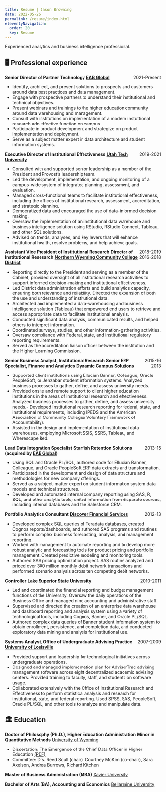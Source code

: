 ```yaml
---
title: Resume | Jason Browning
date: 2022-05-26
permalink: /resume/index.html
eleventyNavigation:
  order: 20
  key: Resume 
---
```


Experienced analytics and business intelligence professional.

## 🖥️ Professional experience

**Senior Director of Partner Technology** <span style="float:right;">2021-Present</span>
**[EAB Global](http://www.eab.com)**
- Identify, architect, and present solutions to prospects and customers around data best practices and data management.
- Engage with prospective partners to understand their institutional and technical objectives.
- Present webinars and trainings to the higher education community around data warehousing and management.
- Consult with institutions on implementation of a modern instuttional research adn effective function on campus.
- Participate in product development and strategize on product implementation and deployment.
- Serve as a subject matter expert in data architecture and student information systems.

**Executive Director of Institutional Effectiveness** <span style="float:right;">2019-2021</span>
**[Utah Tech University](http://www.utahtech.edu)**
- Consulted with and supported senior leadership as a member of the President and Provost’s leadership team.
- Led the development, implementation, and ongoing monitoring of a campus-wide system of integrated planning, assessment, and evaluation.
- Managed cross-functional teams to facilitate institutional effectiveness, including the offices of institutional research, assessment, accreditation, and strategic planning.
- Democratized data and encouraged the use of data-informed decision making.
- Oversaw the implementation of an institutional data warehouse and business intelligence solution using RStudio, RStudio Connect, Tableau, and other SQL solutions.
- Advised on trends, analyses, and key levers that will enhance institutional health, resolve problems, and help achieve goals.

**Assistant Vice President of Institutional Research**  <span style="float:right;">2018-2019</span>
**Director of Institutional Resesarch** <span style="float:right;">2016-2018</span>
**[Northern Wyoming Community College District](http://www.sheridan.edu)**
- Reporting directly to the President and serving as a member of the Cabinet, provided oversight of all institutional research activities to support informed decision-making and institutional effectiveness.
- Led District data administration efforts and build analytics capacity, ensuring both relevance and reliability.  Directed the expansion of both the use and understanding of institutional data.
- Architected and implemented a data-warehousing and business intelligence solution (Tableau) that empowered end users to retrieve and access appropriate data to facilitate institutional analysis.
- Conducted significant data analysis, communicated results, and helped others to interpret information.
- Coordinated surveys, studies, and other information-gathering activities.
- Oversaw compliance with Federal, state, and institutional regulatory reporting requirements.
- Served as the accreditation liaison officer between the institution and the Higher Learning Commission.

**Senior Business Analyst, Institutional Research** <span style="float:right;">2015-16</span>
**Senior ERP Specialist, Finance and Analytics** <span style="float:right;">2013</span>
**[Dynamic Campus Solutions](http://www.dynamiccampus.com)**
- Supported client institutions using Ellucian Banner, Colleague, Oracle PeopleSoft, or Jenzabar student information systems.  Analyzed business processes to gather, define, and assess university needs.
- Provided onsite and remote support to client higher education institutions in the areas of institutional research and effectiveness.  Analyzed business processes to gather, define, and assess university needs.- Developed institutional research reporting for federal, state, and institutional requirements, including IPEDS and the American Association of Community Colleges Voluntary Framework of Accountability).
- Assisted in the design and implementation of institutional data warehouses, employing Microsoft SSIS, SSRS, Tableau, and Wherescape Red.

**Lead Data Integration Specialist** <span style="float:right;">2013-15</span>
**Starfish Retention Solutions (acquired by [EAB Global](http://www.eab.com))**
- Using SQL and Oracle PL/SQL, authored code for Ellucian Banner, Colleague, and Oracle PeopleSoft ERP data extracts and transformation.
- Participated in the development and design of data structure and methodologies for new company offerings.
- Served as a subject-matter expert on student information system data models and technical structures.
- Developed and automated internal company reporting using SAS, R, SQL, and other analytic tools; united information from disparate sources, including internal databases and the Salesforce CRM.

**Portfolio Analytics Consultant** <span style="float:right;">2012-13</span>
**[Discover Financial Services](http://www.discover.com)**
- Developed complex SQL queries of Teradata databases, created Cognos reports/dashboards, and authored SAS programs and routines to perform complex business forecasting, analysis, and management reporting.
- Worked with management to automate reporting and to develop more robust analytic and forecasting tools for product pricing and portfolio management.  Created predictive modeling and monitoring tools.
- Authored SAS pricing optimization project.  SAS routine analyzed and priced over 300 million monthly debit network transactions and performed scenario analysis across ten competing debit networks.

**Controller** <span style="float:right;">2010-2011</span>
**[Lake Superior State University](http://www.lssu.edu)**
- Led and coordinated the financial reporting and budget management functions of the University.  Oversaw the daily operations of the Business Office and managed nine accounting and administrative staff.  
- Supervised and directed the creation of an enterprise data warehouse and dashboard reporting and analysis system using a variety of technological tools, including Cognos, Banner, and Oracle PL/SQL.
- Authored complex data queries of Banner student information system to obtain enrollment, persistence, and completion data, and conducted exploratory data mining and analysis for institutional use.
 
**Systems Analyst, Office of Undergraduate Advising Practice** <span style="float:right;">2007-2009</span>
**[University of Louisville](http://www.louisville.edu)**
- Provided support and leadership for technological initiatives across undergraduate operations.
- Designed and managed implementation plan for AdvisorTrac advising management software across eight decentralized academic advising centers.  Provided training to faculty, staff, and students on software usage.
- Collaborated extensively with the Office of Institutional Research and Effectiveness to perform statistical analysis and research for institutional, state, and federal reporting.  Used SPSS, SAS, PeopleSoft, Oracle PL/SQL, and other tools to analyze and manipulate data.


## 🏛️ Education

**Doctor of Philosophy (Ph.D.), Higher Education Administration**
**Minor in Quantitative Methods**
[University of Wyoming](http://www.uwyo.edu)		
- Dissertation: The Emergence of the Chief Data Officer in Higher Education [(PDF)](https://drive.google.com/file/d/1ntpkB_YvK2n_EiG0n0SecYI8HglEJAse/view)
- Committee: Drs. Reed Scull (chair), Courtney McKim (co-chair), Sara Axelson, Andrea Burrows, Richard Kitchen

**Master of Business Administration (MBA)**
[Xavier University](http://www.xavier.edu)

**Bachelor of Arts (BA), Accounting and Economics**
[Bellarmine University](http://www.bellarmine.edu)
